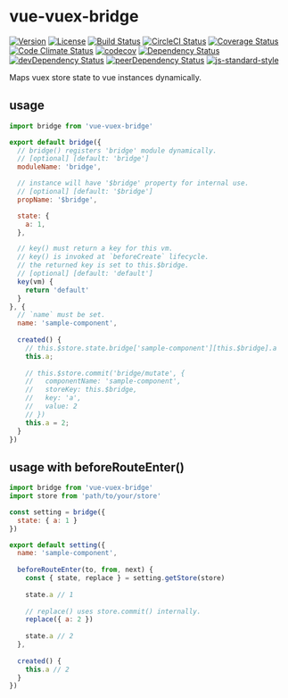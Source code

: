 # vue-vuex-bridge

[![Version](https://img.shields.io/npm/v/vue-vuex-bridge.svg)](https://www.npmjs.com/package/vue-vuex-bridge)
[![License](https://img.shields.io/npm/l/vue-vuex-bridge.svg)](https://www.npmjs.com/package/vue-vuex-bridge)
[![Build Status](https://travis-ci.org/ooxif/vue-vuex-bridge.svg)](https://travis-ci.org/ooxif/vue-vuex-bridge)
[![CircleCI Status](https://circleci.com/gh/ooxif/vue-vuex-bridge.svg?style=shield)](https://circleci.com/gh/ooxif/vue-vuex-bridge)
[![Coverage Status](https://img.shields.io/coveralls/ooxif/vue-vuex-bridge/master.svg)](https://coveralls.io/github/ooxif/vue-vuex-bridge?branch=master)
[![Code Climate Status](https://codeclimate.com/github/ooxif/vue-vuex-bridge.svg)](https://codeclimate.com/github/ooxif/vue-vuex-bridge)
[![codecov](https://codecov.io/gh/ooxif/vue-vuex-bridge/branch/master/graph/badge.svg)](https://codecov.io/gh/ooxif/vue-vuex-bridge)
[![Dependency Status](https://david-dm.org/ooxif/vue-vuex-bridge.svg)](https://david-dm.org/ooxif/vue-vuex-bridge)
[![devDependency Status](https://david-dm.org/ooxif/vue-vuex-bridge/dev-status.svg)](https://david-dm.org/ooxif/vue-vuex-bridge/?type=dev)
[![peerDependency Status](https://david-dm.org/ooxif/vue-vuex-bridge/peer-status.svg)](https://david-dm.org/ooxif/vue-vuex-bridge/?type=peer)
[![js-standard-style](https://img.shields.io/badge/code%20style-standard-brightgreen.svg)](http://standardjs.com)

Maps vuex store state to vue instances dynamically.

## usage

```javascript
import bridge from 'vue-vuex-bridge'

export default bridge({
  // bridge() registers 'bridge' module dynamically. 
  // [optional] [default: 'bridge']
  moduleName: 'bridge',

  // instance will have '$bridge' property for internal use.
  // [optional] [default: '$bridge']
  propName: '$bridge',

  state: {
    a: 1,
  },

  // key() must return a key for this vm.
  // key() is invoked at `beforeCreate` lifecycle.
  // the returned key is set to this.$bridge.
  // [optional] [default: 'default']
  key(vm) {
    return 'default'
  }
}, {
  // `name` must be set.
  name: 'sample-component',
  
  created() {
    // this.$store.state.bridge['sample-component'][this.$bridge].a
    this.a;
    
    // this.$store.commit('bridge/mutate', {
    //   componentName: 'sample-component',
    //   storeKey: this.$bridge,
    //   key: 'a',
    //   value: 2
    // })
    this.a = 2;
  }
})
```

## usage with beforeRouteEnter()

```javascript
import bridge from 'vue-vuex-bridge'
import store from 'path/to/your/store'

const setting = bridge({
  state: { a: 1 }
})

export default setting({
  name: 'sample-component',
  
  beforeRouteEnter(to, from, next) {
    const { state, replace } = setting.getStore(store)
    
    state.a // 1
    
    // replace() uses store.commit() internally.
    replace({ a: 2 })
    
    state.a // 2
  },
  
  created() {
    this.a // 2
  }
})
```
